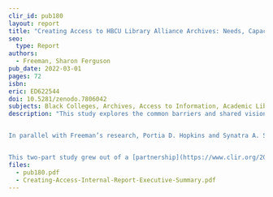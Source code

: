 ```yaml
---
clir_id: pub180
layout: report
title: "Creating Access to HBCU Library Alliance Archives: Needs, Capacity, and Technical Planning"
seo:
  type: Report
authors: 
  - Freeman, Sharon Ferguson
pub_date: 2022-03-01
pages: 72
isbn: 
eric: ED622544 
doi: 10.5281/zenodo.7806042
subjects: Black Colleges, Archives, Access to Information, Academic Libraries, Educational Needs, COVID-19, Pandemics, Values, Aspiration, Barriers, African Americans, African American History, African American Community, Civil Rights, Churches, African Culture, Educational History
description: "This study explores the common barriers and shared visions for creating access to archival collections held by libraries at Historically Black Colleges and Universities (HBCUs). One of few reports that document the needs of HBCU libraries as they relate to archives and special collections, it is based on a series of online focus groups that author Sharon Ferguson Freeman facilitated with HBCU library directors and deans in 2021. The study provides insight into the significance of special and archival collections for HBCU librar­ies and their communities; the management and capacity of archives and special collections; and these libraries’ values, priorities, needs, and aspirations. The findings also reveal information related to the impact of the COVID-19 pandemic on HBCUs and broader topics of significance that were not anticipated when the project began.


In parallel with Freeman’s research, Portia D. Hopkins and Synatra A. Smith conducted a series of interviews with staff working at five HBCUs, investigating their libraries’ unique priorities, resources, and work processes. Smith and Hopkins prepared an internal report with a detailed set of strategic and technical recommendations for the HBCU Library Alliance. An executive summary of their findings is appended to the report and available separately as a [separate download](https://zenodo.org/record/7806042/files/pub173addendum.pdf?download=1).


This two-part study grew out of a [partnership](https://www.clir.org/2019/07/clir-and-hbcu-library-alliance-form-national-partnership/) formalized in 2019 between the HBCU Library Alliance and CLIR, and a 2020 Mellon Foundation grant for a study to inform a sustainable shared infrastructure for creating access to HBCU Library Alliance members’ archival collections."
files:
  - pub180.pdf
  - Creating-Access-Internal-Report-Executive-Summary.pdf
---
```

